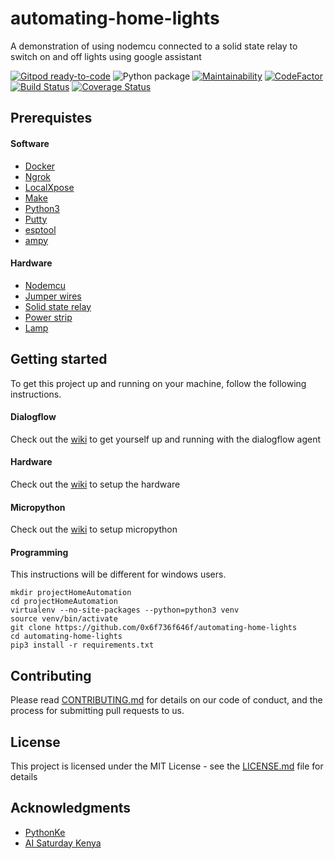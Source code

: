 
# automating-home-lights
A demonstration of using nodemcu connected to a solid state relay to switch on and off lights using google assistant

[![Gitpod ready-to-code](https://img.shields.io/badge/Gitpod-ready--to--code-blue?logo=gitpod)](https://gitpod.io/#https://github.com/0x6f736f646f/automating-home-lights)
![Python package](https://github.com/0x6f736f646f/automating-home-lights/workflows/Python%20package/badge.svg?branch=master)
[![Maintainability](https://api.codeclimate.com/v1/badges/354b85bbab1b5c60ee52/maintainability)](https://codeclimate.com/github/0x6f736f646f/backend-blog-application/maintainability)
[![CodeFactor](https://www.codefactor.io/repository/github/0x6f736f646f/automating-home-lights/badge)](https://www.codefactor.io/repository/github/0x6f736f646f/automating-home-lights)
[![Build Status](https://travis-ci.com/0x6f736f646f/automating-home-lights.svg?branch=master)](https://travis-ci.com/0x6f736f646f/automating-home-lights)
[![Coverage Status](https://coveralls.io/repos/github/0x6f736f646f/automating-home-lights/badge.svg?branch=master)](https://coveralls.io/github/0x6f736f646f/automating-home-lights?branch=master)

## Prerequistes

#### Software
* [Docker](https://www.docker.com/)
* [Ngrok](https://ngrok.com/)
* [LocalXpose](https://localxpose.io/)
* [Make](https://www.gnu.org/software/make/)
* [Python3](https://www.python.org/)
* [Putty](https://putty.org/)
* [esptool](https://github.com/espressif/esptool)
* [ampy](https://github.com/scientifichackers/ampy)

#### Hardware
* [Nodemcu](https://store.nerokas.co.ke/index.php?route=product/product&product_id=1764&search=nodemcu&description=true)
* [Jumper wires](https://store.nerokas.co.ke/index.php?route=product/product&product_id=120&search=jumper+wires&description=true)
* [Solid state relay](https://store.nerokas.co.ke/index.php?route=product/product&product_id=1679&search=relay&description=true)
* [Power strip](https://www.amazon.com/GE-Outlet-Protector-Extension-14092/dp/B00DOMYL24/ref=sxin_9_ac_d_rm?ac_md=1-1-c3VyZ2UgcHJvdGVjdG9yIHBvd2VyIHN0cmlw-ac_d_rm&cv_ct_cx=extension+cable&dchild=1&keywords=extension+cable&pd_rd_i=B00DOMYL24&pd_rd_r=13edf795-4726-4731-b57b-f7a50b5aa0ee&pd_rd_w=clOKK&pd_rd_wg=I8lmf&pf_rd_p=7140382f-2020-43a7-a2a8-20d62e199d2c&pf_rd_r=9V2S23H0ZJX2B5C3QJ3Y&psc=1&qid=1593528577&sr=1-2-12d4272d-8adb-4121-8624-135149aa9081)
* [Lamp](https://www.amazon.com/Limelights-LT2024-GRY-Brushed-Charging-Outlet/dp/B075Z643G4/ref=sxin_9_ac_d_rm?ac_md=0-0-bGFtcA%3D%3D-ac_d_rm&cv_ct_cx=lamp&dchild=1&keywords=lamp&pd_rd_i=B075Z643G4&pd_rd_r=7f4912db-809b-48fc-abbd-8a21e0827c56&pd_rd_w=zc3Lo&pd_rd_wg=mTBoM&pf_rd_p=dc697a3c-c4bf-4bf1-bf88-86b22dd0aad3&pf_rd_r=4AQD4QVQE9VAX33T1Z0F&psc=1&qid=1593528538&sr=1-1-12d4272d-8adb-4121-8624-135149aa9081)

## Getting started
To get this project up and running on your machine, follow the following instructions.

#### Dialogflow
Check out the [wiki](https://github.com/0x6f736f646f/automating-home-lights/wiki) to get yourself up and running with the dialogflow agent

#### Hardware
Check out the [wiki](https://github.com/0x6f736f646f/automating-home-lights/wiki) to setup the hardware

#### Micropython
Check out the [wiki](https://github.com/0x6f736f646f/automating-home-lights/wiki) to setup micropython

#### Programming
This instructions will be different for windows users.

```shell
mkdir projectHomeAutomation
cd projectHomeAutomation
virtualenv --no-site-packages --python=python3 venv
source venv/bin/activate
git clone https://github.com/0x6f736f646f/automating-home-lights
cd automating-home-lights
pip3 install -r requirements.txt
```

## Contributing
Please read [CONTRIBUTING.md](https://gist.github.com/PurpleBooth/b24679402957c63ec426) for details on our code of conduct, and the process for submitting pull requests to us.

## License
This project is licensed under the MIT License - see the [LICENSE.md](https://github.com/0x6f736f646f/automating-home-lights/blob/master/LICENSE) file for details

## Acknowledgments
- [PythonKe](https://www.meetup.com/Python-Nairobi/)
- [AI Saturday Kenya](https://www.meetup.com/AI-Saturdays-Nairobi/)
